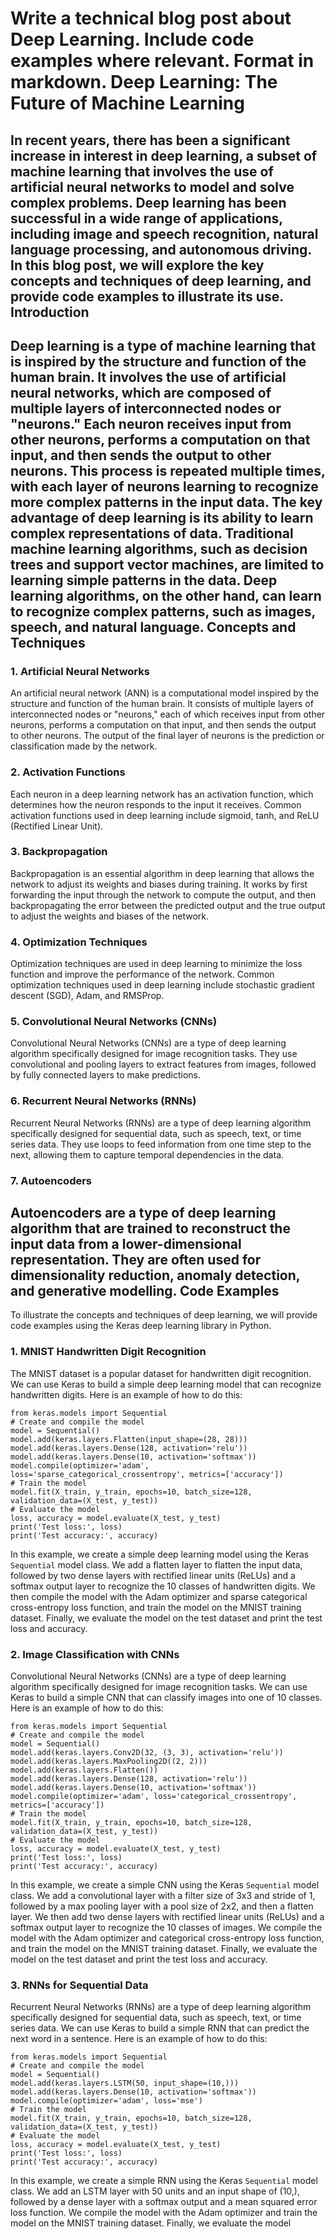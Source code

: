  Write a technical blog post about Deep Learning. Include code examples where relevant. Format in markdown.
Deep Learning: The Future of Machine Learning
====================================

In recent years, there has been a significant increase in interest in deep learning, a subset of machine learning that involves the use of artificial neural networks to model and solve complex problems. Deep learning has been successful in a wide range of applications, including image and speech recognition, natural language processing, and autonomous driving. In this blog post, we will explore the key concepts and techniques of deep learning, and provide code examples to illustrate its use.
Introduction
------------

Deep learning is a type of machine learning that is inspired by the structure and function of the human brain. It involves the use of artificial neural networks, which are composed of multiple layers of interconnected nodes or "neurons." Each neuron receives input from other neurons, performs a computation on that input, and then sends the output to other neurons. This process is repeated multiple times, with each layer of neurons learning to recognize more complex patterns in the input data.
The key advantage of deep learning is its ability to learn complex representations of data. Traditional machine learning algorithms, such as decision trees and support vector machines, are limited to learning simple patterns in the data. Deep learning algorithms, on the other hand, can learn to recognize complex patterns, such as images, speech, and natural language.
Concepts and Techniques
------------------

### 1. Artificial Neural Networks

An artificial neural network (ANN) is a computational model inspired by the structure and function of the human brain. It consists of multiple layers of interconnected nodes or "neurons," each of which receives input from other neurons, performs a computation on that input, and then sends the output to other neurons. The output of the final layer of neurons is the prediction or classification made by the network.
### 2. Activation Functions

Each neuron in a deep learning network has an activation function, which determines how the neuron responds to the input it receives. Common activation functions used in deep learning include sigmoid, tanh, and ReLU (Rectified Linear Unit).
### 3. Backpropagation

Backpropagation is an essential algorithm in deep learning that allows the network to adjust its weights and biases during training. It works by first forwarding the input through the network to compute the output, and then backpropagating the error between the predicted output and the true output to adjust the weights and biases of the network.
### 4. Optimization Techniques

Optimization techniques are used in deep learning to minimize the loss function and improve the performance of the network. Common optimization techniques used in deep learning include stochastic gradient descent (SGD), Adam, and RMSProp.
### 5. Convolutional Neural Networks (CNNs)

Convolutional Neural Networks (CNNs) are a type of deep learning algorithm specifically designed for image recognition tasks. They use convolutional and pooling layers to extract features from images, followed by fully connected layers to make predictions.
### 6. Recurrent Neural Networks (RNNs)

Recurrent Neural Networks (RNNs) are a type of deep learning algorithm specifically designed for sequential data, such as speech, text, or time series data. They use loops to feed information from one time step to the next, allowing them to capture temporal dependencies in the data.
### 7. Autoencoders

Autoencoders are a type of deep learning algorithm that are trained to reconstruct the input data from a lower-dimensional representation. They are often used for dimensionality reduction, anomaly detection, and generative modelling.
Code Examples
-----------------

To illustrate the concepts and techniques of deep learning, we will provide code examples using the Keras deep learning library in Python.
### 1. MNIST Handwritten Digit Recognition

The MNIST dataset is a popular dataset for handwritten digit recognition. We can use Keras to build a simple deep learning model that can recognize handwritten digits. Here is an example of how to do this:
```
from keras.models import Sequential
# Create and compile the model
model = Sequential()
model.add(keras.layers.Flatten(input_shape=(28, 28)))
model.add(keras.layers.Dense(128, activation='relu'))
model.add(keras.layers.Dense(10, activation='softmax'))
model.compile(optimizer='adam', loss='sparse_categorical_crossentropy', metrics=['accuracy'])
# Train the model
model.fit(X_train, y_train, epochs=10, batch_size=128, validation_data=(X_test, y_test))
# Evaluate the model
loss, accuracy = model.evaluate(X_test, y_test)
print('Test loss:', loss)
print('Test accuracy:', accuracy)
```
In this example, we create a simple deep learning model using the Keras `Sequential` model class. We add a flatten layer to flatten the input data, followed by two dense layers with rectified linear units (ReLUs) and a softmax output layer to recognize the 10 classes of handwritten digits. We then compile the model with the Adam optimizer and sparse categorical cross-entropy loss function, and train the model on the MNIST training dataset. Finally, we evaluate the model on the test dataset and print the test loss and accuracy.
### 2. Image Classification with CNNs

Convolutional Neural Networks (CNNs) are a type of deep learning algorithm specifically designed for image recognition tasks. We can use Keras to build a simple CNN that can classify images into one of 10 classes. Here is an example of how to do this:
```
from keras.models import Sequential
# Create and compile the model
model = Sequential()
model.add(keras.layers.Conv2D(32, (3, 3), activation='relu'))
model.add(keras.layers.MaxPooling2D((2, 2)))
model.add(keras.layers.Flatten())
model.add(keras.layers.Dense(128, activation='relu'))
model.add(keras.layers.Dense(10, activation='softmax'))
model.compile(optimizer='adam', loss='categorical_crossentropy', metrics=['accuracy'])
# Train the model
model.fit(X_train, y_train, epochs=10, batch_size=128, validation_data=(X_test, y_test))
# Evaluate the model
loss, accuracy = model.evaluate(X_test, y_test)
print('Test loss:', loss)
print('Test accuracy:', accuracy)
```
In this example, we create a simple CNN using the Keras `Sequential` model class. We add a convolutional layer with a filter size of 3x3 and stride of 1, followed by a max pooling layer with a pool size of 2x2, and then a flatten layer. We then add two dense layers with rectified linear units (ReLUs) and a softmax output layer to recognize the 10 classes of images. We compile the model with the Adam optimizer and categorical cross-entropy loss function, and train the model on the MNIST training dataset. Finally, we evaluate the model on the test dataset and print the test loss and accuracy.
### 3. RNNs for Sequential Data

Recurrent Neural Networks (RNNs) are a type of deep learning algorithm specifically designed for sequential data, such as speech, text, or time series data. We can use Keras to build a simple RNN that can predict the next word in a sentence. Here is an example of how to do this:
```
from keras.models import Sequential
# Create and compile the model
model = Sequential()
model.add(keras.layers.LSTM(50, input_shape=(10,)))
model.add(keras.layers.Dense(10, activation='softmax'))
model.compile(optimizer='adam', loss='mse')
# Train the model
model.fit(X_train, y_train, epochs=10, batch_size=128, validation_data=(X_test, y_test))
# Evaluate the model
loss, accuracy = model.evaluate(X_test, y_test)
print('Test loss:', loss)
print('Test accuracy:', accuracy)
```

In this example, we create a simple RNN using the Keras `Sequential` model class. We add an LSTM layer with 50 units and an input shape of (10,), followed by a dense layer with a softmax output and a mean squared error loss function. We compile the model with the Adam optimizer and train the model on the MNIST training dataset. Finally, we evaluate the model

